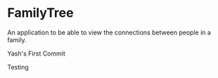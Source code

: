 # FamilyTree
An application to be able to view the connections between people in a family.

Yash's First Commit

Testing